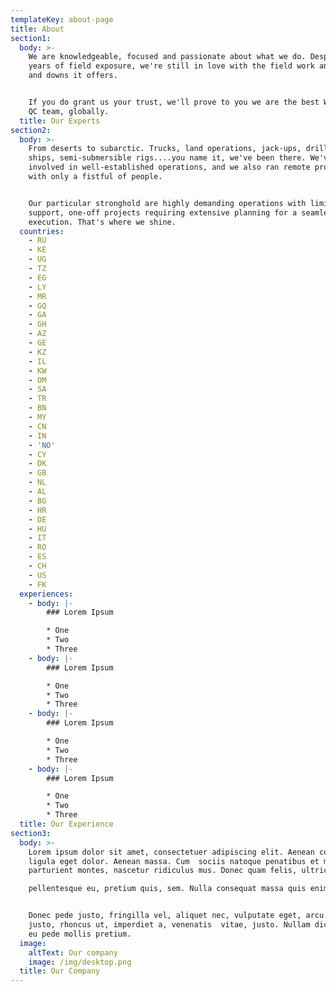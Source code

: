 ```yaml
---
templateKey: about-page
title: About
section1:
  body: >-
    We are knowledgeable, focused and passionate about what we do. Despite many
    years of field exposure, we're still in love with the field work and all ups
    and downs it offers.


    If you do grant us your trust, we'll prove to you we are the best Wireline
    QC team, globally.
  title: Our Experts
section2:
  body: >-
    From deserts to subarctic. Trucks, land operations, jack-ups, drilling
    ships, semi-submersible rigs....you name it, we've been there. We've been
    involved in well-established operations, and we also ran remote projects
    with only a fistful of people.


    Our particular stronghold are highly demanding operations with limited
    support, one-off projects requiring extensive planning for a seamless
    execution. That's where we shine.
  countries:
    - RU
    - KE
    - UG
    - TZ
    - EG
    - LY
    - MR
    - GQ
    - GA
    - GH
    - AZ
    - GE
    - KZ
    - IL
    - KW
    - OM
    - SA
    - TR
    - BN
    - MY
    - CN
    - IN
    - 'NO'
    - CY
    - DK
    - GB
    - NL
    - AL
    - BG
    - HR
    - DE
    - HU
    - IT
    - RO
    - ES
    - CH
    - US
    - FK
  experiences:
    - body: |-
        ### Lorem Ipsum

        * One
        * Two
        * Three
    - body: |-
        ### Lorem Ipsum

        * One
        * Two
        * Three
    - body: |-
        ### Lorem Ipsum

        * One
        * Two
        * Three
    - body: |-
        ### Lorem Ipsum

        * One
        * Two
        * Three
  title: Our Experience
section3:
  body: >-
    Lorem ipsum dolor sit amet, consectetuer adipiscing elit. Aenean commodo
    ligula eget dolor. Aenean massa. Cum  sociis natoque penatibus et magnis dis
    parturient montes, nascetur ridiculus mus. Donec quam felis, ultricies nec, 

    pellentesque eu, pretium quis, sem. Nulla consequat massa quis enim. 


    Donec pede justo, fringilla vel, aliquet nec, vulputate eget, arcu. In enim
    justo, rhoncus ut, imperdiet a, venenatis  vitae, justo. Nullam dictum felis
    eu pede mollis pretium.
  image:
    altText: Our company
    image: /img/desktop.png
  title: Our Company
---
```


